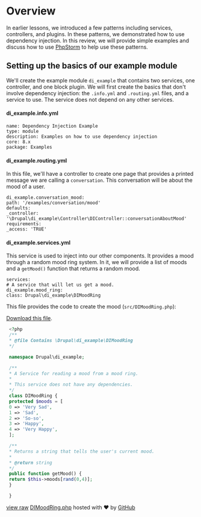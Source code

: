 <!--
{
"name" : "drupal-8-review-dependency-injection",
"version" : "0.0.1",
"title" : "Lesson 11.1 - Review of Dependency Injection",
"description" : "Review of Dependency Injection",
"freshnessDate" : 2015-12-11,
"homepage" : "https://docs.acquia.com/articles/drupal-8-review-dependency-injection",
"canonicalSource" : "https://docs.acquia.com/articles/drupal-8-review-dependency-injection",
"license" : "CC BY-SA"
}
-->

<!-- @section -->

# Overview

In earlier lessons, we introduced a few patterns including services, controllers, and plugins. In these patterns, we demonstrated how to use dependency injection. In this review, we will provide simple examples and discuss how to use [PhpStorm](http://www.jetbrains.com) to help use these patterns.

<!-- @section -->

## Setting up the basics of our example module

We'll create the example module `di_example` that contains two services, one controller, and one block plugin. We will first create the basics that don't involve dependency injection: the `.info.yml` and `.routing.yml` files, and a service to use. The service does not depend on any other services.

#### di_example.info.yml

```
name: Dependency Injection Example
type: module
description: Examples on how to use dependency injection
core: 8.x
package: Examples
```

#### di_example.routing.yml

In this file, we'll have a controller to create one page that provides a printed message we are calling a `conversation`. This conversation will be about the mood of a user.

```
di_example.conversation_mood:
path: '/examples/conversation/mood'
defaults:
_controller: '\Drupal\di_example\Controller\DIController::conversationAboutMood'
requirements:
_access: 'TRUE'
```

#### di_example.services.yml

This service is used to inject into our other components. It provides a mood through a random mood ring system. In it, we will provide a list of moods and a `getMood()` function that returns a random mood.

```
services:
# A service that will let us get a mood.
di_example.mood_ring:
class: Drupal\di_example\DIMoodRing
```

This file provides the code to create the mood (`src/DIMoodRing.php`):

[Download this file](https://gist.github.com/acquialibrary/88251c080bee4dc98719/archive/aae64579c52bf44101b59370714edd41e4e9c4f7.zip).

```php
 <?php
 /**
 * @file Contains \Drupal\di_example\DIMoodRing
 */

 namespace Drupal\di_example;

 /**
 * A Service for reading a mood from a mood ring.
 *
 * This service does not have any dependencies.
 */
 class DIMoodRing {
 protected $moods = [
 0 => 'Very Sad',
 1 => 'Sad',
 2 => 'So-so',
 3 => 'Happy',
 4 => 'Very Happy',
 ];

 /**
 * Returns a string that tells the user's current mood.
 *
 * @return string
 */
 public function getMood() {
 return $this->moods[rand(0,4)];
 }

 }
```
[view raw](https://gist.github.com/acquialibrary/88251c080bee4dc98719/raw/aae64579c52bf44101b59370714edd41e4e9c4f7/DIMoodRing.php) [DIMoodRing.php](https://gist.github.com/acquialibrary/88251c080bee4dc98719#file-dimoodring-php) hosted with ❤ by [GitHub](https://github.com)
